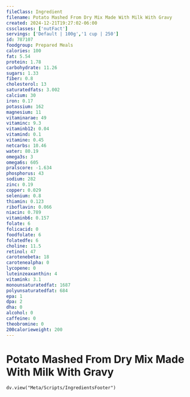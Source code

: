 ```yaml
---
fileClass: Ingredient
filename: Potato Mashed From Dry Mix Made With Milk With Gravy
created: 2024-12-21T19:27:02-06:00
cssclasses: ['nutFact']
servings: ['Default | 100g','1 cup | 250']
id: 787107
foodgroup: Prepared Meals
calories: 100
fat: 5.54
protein: 1.78
carbohydrate: 11.26
sugars: 1.33
fiber: 0.8
cholesterol: 13
saturatedfats: 3.002
calcium: 30
iron: 0.17
potassium: 162
magnesium: 11
vitaminarae: 49
vitaminc: 9.3
vitaminb12: 0.04
vitamind: 0.1
vitamine: 0.45
netcarbs: 10.46
water: 80.19
omega3s: 3
omega6s: 605
pralscore: -1.634
phosphorus: 43
sodium: 282
zinc: 0.19
copper: 0.029
selenium: 0.8
thiamin: 0.123
riboflavin: 0.066
niacin: 0.789
vitaminb6: 0.157
folate: 6
folicacid: 0
foodfolate: 6
folatedfe: 6
choline: 11.5
retinol: 47
carotenebeta: 18
carotenealpha: 0
lycopene: 0
luteinzeaxanthin: 4
vitamink: 3.1
monounsaturatedfat: 1687
polyunsaturatedfat: 684
epa: 1
dpa: 2
dha: 0
alcohol: 0
caffeine: 0
theobromine: 0
200calorieweight: 200
---
```


# Potato Mashed From Dry Mix Made With Milk With Gravy

```dataviewjs
dv.view("Meta/Scripts/IngredientsFooter")
```